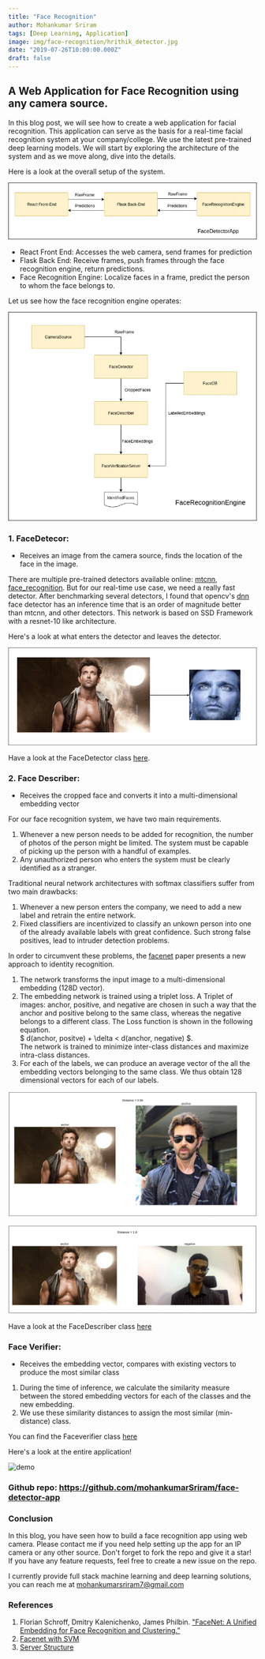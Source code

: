 ```yaml
---
title: "Face Recognition"
author: Mohankumar Sriram
tags: [Deep Learning, Application]
image: img/face-recognition/hrithik_detector.jpg
date: "2019-07-26T10:00:00.000Z"
draft: false
---
```



## A Web Application for Face Recognition using any camera source.

In this blog post, we will see how to create a web application for facial recognition. This application can serve as the basis for a real-time facial recognition system at your company/college. We use the latest pre-trained deep learning models. We will start by exploring the architecture of the system and as we move along, dive into the details.

Here is a look at the overall setup of the system.

![Face Detector](./img/face-recognition/face_detector.png 'detector')

- React Front End: Accesses the web camera, send frames for prediction 
- Flask Back End: Receive frames, push frames through the face recognition engine, return predictions.
- Face Recognition Engine: Localize faces in a frame, predict the person to whom the face belongs to. 

Let us see how the face recognition engine operates:

![Face Recognition Engine](./img/face-recognition/data_flow.jpg 'Face Recognition Engine')

### 1. FaceDetecor: 

- Receives an image from the camera source, finds the location of the face in the image.

There are multiple pre-trained detectors available online: [mtcnn](https://github.com/ipazc/mtcnn), [face_recognition](https://github.com/ageitgey/face_recognition). But for our real-time use case, we need a really fast detector. After benchmarking several detectors, I found that opencv's [dnn](https://github.com/opencv/opencv/tree/master/samples/dnn/face_detector) face detector has an inference time that is an order of magnitude better than mtcnn, and other detectors. This network is based on SSD Framework with a resnet-10 like architecture.

Here's a look at what enters the detector and leaves the detector.

![hrithik](./img/face-recognition/hrithik_detector.jpg)

Have a look at the FaceDetector class [here](https://github.com/mohankumarSriram/face-detector-app/blob/master/services/face_detector.py).

### 2. Face Describer: 

- Receives the cropped face and converts it into a multi-dimensional embedding vector

For our face recognition system, we have two main requirements.
1. Whenever a new person needs to be added for recognition, the number of photos of the person might be limited. The system must be capable of picking up the person with a handful of examples.
2. Any unauthorized person who enters the system must be clearly identified as a stranger.

Traditional neural network architectures with softmax classifiers suffer from two main drawbacks:
 1. Whenever a new person enters the company, we need to add a new label and retrain the entire network.
 2. Fixed classifiers are incentivized to classify an unkown person into one of the already available labels with great confidence. Such strong false positives, lead to intruder detection problems.

In order to circumvent these problems, the [facenet](https://arxiv.org/abs/1503.03832) paper presents a new approach to identity recognition. 
1. The network transforms the input image to a multi-dimensional embedding (128D vector). 
2. The embedding network is trained using a triplet loss. A Triplet of images: anchor, positive, and negative are chosen in such a way that the anchor and positive belong to the same class, whereas the negative belongs to a different class. The Loss function is shown in the following equation.<br />
$ d(anchor, positve) + \delta < d(anchor, negative) $.<br />
The network is trained to minimize inter-class distances and maximize intra-class distances.
3. For each of the labels, we can produce an average vector of the all the embedding vectors belonging to the same class. We thus obtain 128 dimensional vectors for each of our labels.

![pos_sim](./img/face-recognition/pos_sim.png)

![neg_sim](./img/face-recognition/neg_sim.png)

Have a look at the FaceDescriber class [here](https://github.com/mohankumarSriram/face-detector-app/blob/master/services/face_describer.py)

### Face Verifier: 

- Receives the embedding vector, compares with existing vectors to produce the most similar class

1. During the time of inference, we calculate the similarity measure between the stored embedding vectors for each of the classes and the new embedding.
2. We use these similarity distances to assign the most similar (min-distance) class.

You can find the Faceverifier class [here](https://github.com/mohankumarSriram/face-detector-app)

Here's a look at the entire application!

![demo](./img/face-recognition/final_demo.gif)

### Github repo: https://github.com/mohankumarSriram/face-detector-app


### Conclusion

In this blog, you have seen how to build a face recognition app using web camera. Please contact me if you need help setting up the app for an IP camera or any other source. Don't forget to fork the repo and give it a star! If you have any feature requests, feel free to create a new issue on the repo.

I currently provide full stack machine learning and deep learning solutions, you can reach me at mohankumarsriram7@gmail.com

### References

1. Florian Schroff, Dmitry Kalenichenko, James Philbin. ["FaceNet: A Unified Embedding for Face Recognition and Clustering.”](https://arxiv.org/abs/1503.03832)
2. [Facenet with SVM](https://machinelearningmastery.com/how-to-develop-a-face-recognition-system-using-facenet-in-keras-and-an-svm-classifier/)
3. [Server Structure](https://github.com/AIInAi/tf-insightface)

